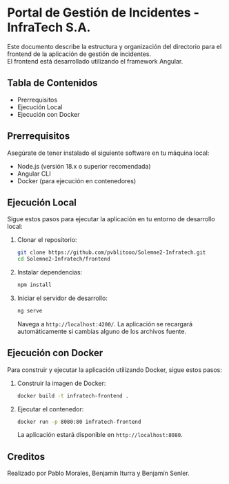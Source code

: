 # Portal de Gestión de Incidentes - InfraTech S.A.

Este documento describe la estructura y organización del directorio para el frontend de la aplicación de gestión de incidentes.  
El frontend está desarrollado utilizando el framework Angular. 

## Tabla de Contenidos
- Prerrequisitos
- Ejecución Local
- Ejecución con Docker

## Prerrequisitos
Asegúrate de tener instalado el siguiente software en tu máquina local:
- Node.js (versión 18.x o superior recomendada)
- Angular CLI
- Docker (para ejecución en contenedores)

## Ejecución Local
Sigue estos pasos para ejecutar la aplicación en tu entorno de desarrollo local:

1. Clonar el repositorio:
    ```bash
    git clone https://github.com/pvblitooo/Solemne2-Infratech.git
    cd Solemne2-Infratech/frontend
    ```

2. Instalar dependencias:
    ```bash
    npm install
    ```

3. Iniciar el servidor de desarrollo:
    ```bash
    ng serve
    ```
    Navega a `http://localhost:4200/`. La aplicación se recargará automáticamente si cambias alguno de los archivos fuente. 

## Ejecución con Docker
Para construir y ejecutar la aplicación utilizando Docker, sigue estos pasos: 

1. Construir la imagen de Docker: 
    ```bash
    docker build -t infratech-frontend .
    ```

2. Ejecutar el contenedor: 
    ```bash
    docker run -p 8080:80 infratech-frontend
    ```
    La aplicación estará disponible en `http://localhost:8080`.

## Creditos
Realizado por Pablo Morales, Benjamín Iturra y Benjamín Senler.
